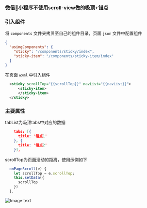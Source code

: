 
### 微信小程序不使用scroll-view做的吸顶+锚点


### 引入组件

将 `components` 文件夹拷贝至自己的组件目录，页面 `json` 文件中配置组件

```json
{
  "usingComponents": {
    "sticky": "/components/sticky/index",
    "sticky-item": "/components/sticky-item/index"
  }
}
```

在页面 `wxml` 中引入组件
```xml
  <sticky scrollTop="{{scrollTop}}" navList="{{navList}}">
      <sticky-item>
      </sticky-item>
  </sticky>
```


### 主要属性

tabList为吸顶tabs中对应的数据
```json
    tabs: [{
      title: '锚点1'
    }, {
      title: '锚点2'
    }],
```


scrollTop为页面滚动的距离，使用示例如下

```js
  onPageScroll(e) {
    let scrollTop = e.scrollTop;
    this.setData({
      scrollTop
    })
  },
```

![Image text](https://gitee.com/luanyujia/sticky-tabs/blob/master/images/temp/QQ20190501-214917.gif)